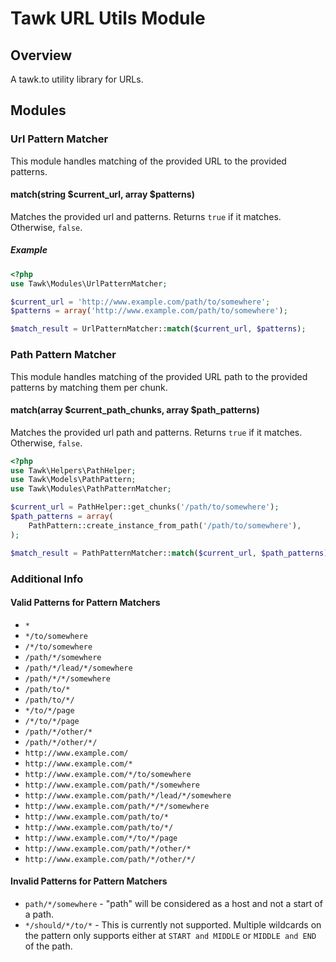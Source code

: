 # Tawk URL Utils Module

## Overview

A tawk.to utility library for URLs.

## Modules

### Url Pattern Matcher

This module handles matching of the provided URL to the provided patterns.

#### match(string $current_url, array $patterns)

Matches the provided url and patterns. Returns `true` if it matches. Otherwise, `false`.

##### Example

```php
<?php
use Tawk\Modules\UrlPatternMatcher;

$current_url = 'http://www.example.com/path/to/somewhere';
$patterns = array('http://www.example.com/path/to/somewhere');

$match_result = UrlPatternMatcher::match($current_url, $patterns);
```

### Path Pattern Matcher

This module handles matching of the provided URL path to the provided patterns by matching them per chunk.

#### match(array $current_path_chunks, array $path_patterns)

Matches the provided url path and patterns. Returns `true` if it matches. Otherwise, `false`.

```php
<?php
use Tawk\Helpers\PathHelper;
use Tawk\Models\PathPattern;
use Tawk\Modules\PathPatternMatcher;

$current_url = PathHelper::get_chunks('/path/to/somewhere');
$path_patterns = array(
	PathPattern::create_instance_from_path('/path/to/somewhere'),
);

$match_result = PathPatternMatcher::match($current_url, $path_patterns);
```

### Additional Info

#### Valid Patterns for Pattern Matchers

- `*`
- `*/to/somewhere`
- `/*/to/somewhere`
- `/path/*/somewhere`
- `/path/*/lead/*/somewhere`
- `/path/*/*/somewhere`
- `/path/to/*`
- `/path/to/*/`
- `*/to/*/page`
- `/*/to/*/page`
- `/path/*/other/*`
- `/path/*/other/*/`
- `http://www.example.com/`
- `http://www.example.com/*`
- `http://www.example.com/*/to/somewhere`
- `http://www.example.com/path/*/somewhere`
- `http://www.example.com/path/*/lead/*/somewhere`
- `http://www.example.com/path/*/*/somewhere`
- `http://www.example.com/path/to/*`
- `http://www.example.com/path/to/*/`
- `http://www.example.com/*/to/*/page`
- `http://www.example.com/path/*/other/*`
- `http://www.example.com/path/*/other/*/`

#### Invalid Patterns for Pattern Matchers

- `path/*/somewhere` - "path" will be considered as a host and not a start of a path.
- `*/should/*/to/*` - This is currently not supported. Multiple wildcards on the pattern only supports either at `START and MIDDLE` or `MIDDLE and END` of the path.

